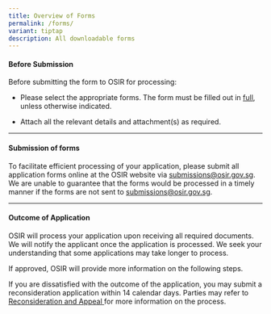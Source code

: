 ```yaml
---
title: Overview of Forms
permalink: /forms/
variant: tiptap
description: All downloadable forms
---
```

<h4><strong>Before Submission</strong></h4>
<p>Before submitting the form to OSIR for processing:</p>
<ul data-tight="true" class="tight">
<li>
<p>Please select the appropriate forms. The form must be filled out in <u>full</u>,
unless otherwise indicated.</p>
</li>
<li>
<p>Attach all the relevant details and attachment(s) as required.</p>
</li>
</ul>
<hr>
<h4><strong>Submission of forms</strong></h4>
<p>To facilitate efficient processing of your application, please submit
all application forms online at the OSIR website via <a href="mailto:submissions@osir.gov.sg" rel="noopener noreferrer nofollow" target="_blank">submissions@osir.gov.sg</a>.
We are unable to guarantee that the forms would be processed in a timely
manner if the forms are not sent to <a href="mailto:submissions@osir.gov.sg" rel="noopener noreferrer nofollow" target="_blank">submissions@osir.gov.sg</a>.</p>
<hr>
<h4><strong>Outcome of Application</strong></h4>
<p>OSIR will process your application upon receiving all required documents.
We will notify the applicant once the application is processed. We seek
your understanding that some applications may take longer to process.&nbsp;</p>
<p>If approved, OSIR will provide more information on the following steps.</p>
<p>If you are dissatisfied with the outcome of the application, you may submit
a reconsideration application within 14 calendar days. Parties may refer
to <a href="/about-sira/reconsiderations-and-appeals" rel="noopener noreferrer nofollow" target="_blank">Reconsideration and Appeal </a>for
more information on the process.</p>